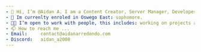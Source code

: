 ```yaml
---
- 👋 Hi, I’m @Aidan A. I am a Content Creator, Server Manager, Developer, Music Enthusiast and a DJ.
- 🏫 Im currenlty enroled in Oswego East: sophomore. 
- 🤝🏻 I’m open to work with people, this includes: working on projects at no cost, giving support, completing projects for others.  
- 📫 How to reach me ...
- Email:     contact@aidanarredondo.com
- Discord:   aidan_a2008
---
```

